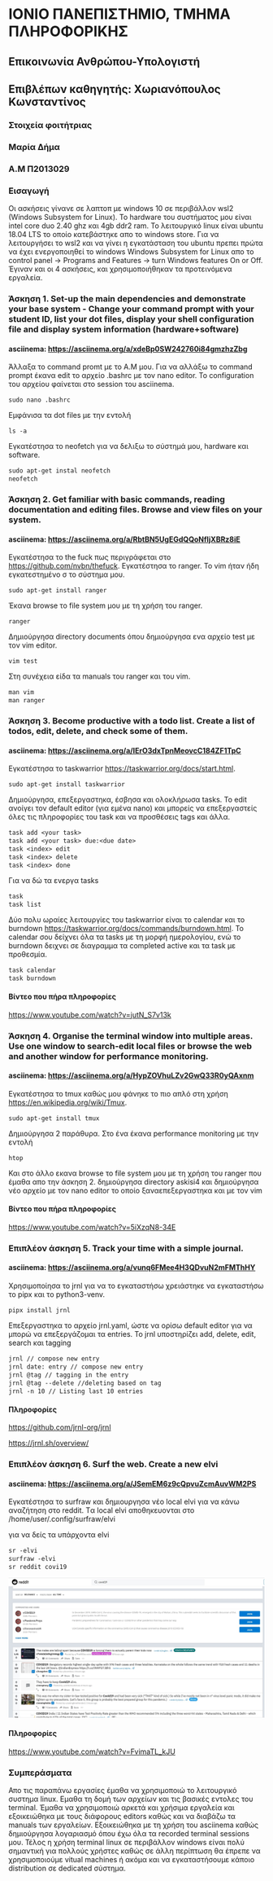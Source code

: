 # ΙΟΝΙΟ ΠΑΝΕΠΙΣΤΗΜΙΟ, ΤΜΗΜΑ ΠΛΗΡΟΦΟΡΙΚΗΣ
## Επικοινωνία Ανθρώπου-Υπολογιστή
## Επιβλέπων καθηγητής: Χωριανόπουλος Κωνσταντίνος
### Στοιχεία φοιτήτριας
### Μαρία Δήμα
### Α.Μ Π2013029

### Εισαγωγή
Οι ασκήσεις γίνανε σε λαπτοπ με windows 10 σε περιβάλλον wsl2 (Windows Subsystem for Linux). Το hardware του συστήματος μου είναι intel core duo 2.40 ghz και 4gb ddr2 ram. To λειτουργικό linux είναι ubuntu 18.04 LTS το οποίο κατεβάστηκε απο το windows store. Για να λειτουργήσει το wsl2 και να γίνει η εγκατάσταση του ubuntu πρεπει πρώτα να έχει ενεργοποιηθεί το windows Windows Subsystem for Linux απο τo control panel -> Programs and Features -> turn Windows features On or Off. Έγιναν και οι 4 ασκήσεις, και χρησιμοποιήθηκαν τα προτεινόμενα εργαλεία.

### Άσκηση 1. Set-up the main dependencies and demonstrate your base system - Change your command prompt with your student ID, list your dot files, display your shell configuration file and display system information (hardware+software)
#### asciinema: https://asciinema.org/a/xdeBp0SW242760i84gmzhzZbg
Άλλαξα το command promt με το Α.Μ μου. Για να αλλάξω το command prompt έκανα edit το αρχείο .bashrc με τον nano editor. To configuration του αρχείου φαίνεται στο session του asciinema.
```
sudo nano .bashrc
```
Eμφάνισα τα dot files με την εντολή

```
ls -a
```

Εγκατέστησα το neofetch για να δελιξω το σύστημά μου, hardware και software.
```
sudo apt-get instal neofetch
neofetch
```

### Άσκηση 2. Get familiar with basic commands, reading documentation and editing files. Browse and view files on your system.
#### asciinema: https://asciinema.org/a/RbtBN5UgEGdQQoNfIjXBRz8iE
Εγκατέστησα το the fuck πως περιγράφεται στο https://github.com/nvbn/thefuck. Εγκατέστησα το ranger. To vim ήταν ήδη εγκατεστημένο σ
το σύστημα μου.

```
sudo apt-get install ranger
```
Έκανα browse το file system μου με τη χρήση του ranger.

```
ranger
```
Δημιούργησα directory documents όπου δημιούργησα ενα αρχείο test με τον vim editor.

```
vim test
```
Στη συνέχεια είδα τα manuals του ranger και του vim.

```
man vim
man ranger
```

### Άσκηση 3. Βecome productive with a todo list. Create a list of todos, edit, delete, and check some of them.
#### asciinema: https://asciinema.org/a/IErO3dxTpnMeovcC184ZF1TpC
Εγκατέστησα το taskwarrior https://taskwarrior.org/docs/start.html.

```
sudo apt-get install taskwarrior
```

Δημιούργησα, επεξεργαστηκα, έσβησα και ολοκλήρωσα tasks.
To edit ανοίγει τον default editor (για εμένα nano) και μπορείς να επεξεργαστείς όλες τις πληροφορίες του task και να προσθέσεις tags και άλλα.

```
task add <your task>
task add <your task> due:<due date>
task <index> edit
task <index> delete
task <index> done
```
Για να δώ τα ενεργα tasks

```
task
task list
```

Δύο πολυ ωραίες λειτουργίες του taskwarrior είναι το calendar και το burndown https://taskwarrior.org/docs/commands/burndown.html.
To calendar σου δείχνει όλα τα tasks με τη μορφή ημερολογίου, ενώ το burndown δειχνει σε διαγραμμα τα completed active και τα task με προθεσμία.

```
task calendar
task burndown
```
#### Βίντεο που πήρα πληροφορίες
https://www.youtube.com/watch?v=jutN_S7v13k

### Άσκηση 4. Organise the terminal window into multiple areas. Use one window to search-edit local files or browse the web and another window for performance monitoring.
#### asciinema: https://asciinema.org/a/HypZOVhuLZv2GwQ33R0yQAxnm

Εγκατέστησα το tmux καθώς μου φάνηκε το πιο απλό στη χρήση https://en.wikipedia.org/wiki/Tmux.

```
sudo apt-get install tmux
```

Δημιούργησα 2 παράθυρα. Στο ένα έκανα performance monitoring με την εντολή

```
htop
```

Και στο άλλο εκανα browse το file system μου με τη χρήση του ranger που έμαθα απο την άσκηση 2. δημιούργησα directory askisi4 και δημιούργησα νέο αρχείο με τον nano editor το οποίο ξαναεπεξεργαστηκα και με τον vim

#### Βίντεο που πήρα πληροφορίες
https://www.youtube.com/watch?v=5iXzqN8-34E

### Επιπλέον άσκηση 5. Track your time with a simple journal.
#### asciinema: https://asciinema.org/a/vunq6FMee4H3QDvuN2mFMThHY
Χρησιμοποίησα το jrnl για να το εγκαταστήσω χρειάστηκε να εγκαταστήσω το pipx και το python3-venv.

```
pipx install jrnl
```

Επεξεργαστηκα το αρχείο jrnl.yaml, ώστε να ορίσω default editor για να μπορώ να επεξεργάζομαι τα entries. 
To jrnl υποστηρίζει add, delete, edit, search και tagging

```
jrnl // compose new entry
jrnl date: entry // compose new entry
jrnl @tag // tagging in the entry
jrnl @tag --delete //deleting based on tag
jrnl -n 10 // Listing last 10 entries
```

#### Πληροφορίες
https://github.com/jrnl-org/jrnl

https://jrnl.sh/overview/

### Επιπλέον άσκηση 6. Surf the web. Create a new elvi
#### asciinema: https://asciinema.org/a/JSemEM6z9cQpvuZcmAuvWM2PS
Εγκατέστησα το surfraw και δημιουργησα νέο local elvi για να κάνω αναζήτηση στο reddit. Tα local elvi αποθηκευονται στο /home/user/.config/surfraw/elvi

για να δείς τα υπάρχοντα elvi

```
sr -elvi
surfraw -elvi
sr reddit covi19
```

![reddit result](reddit.jpg)

#### Πληροφορίες
https://www.youtube.com/watch?v=FvimaTL_kJU

### Συμπεράσματα
Απο τις παραπάνω εργασίες έμαθα να χρησιμοποιώ το λειτουργικό συστημα linux. Εμαθα τη δομή των αρχείων και τις βασικές εντολες του terminal. Έμαθα να χρησιμοποιώ αρκετά και χρήσιμα εργαλεία και εξοικειώθηκα με τους διάφορους editors καθώς και να διαβάζω τα manuals των εργαλείων. Εξοικειώθηκα με τη χρήση του asciinema καθώς δημιούργησα λογαριασμό όπου έχω όλα τα recorded terminal sessions μου. Τέλος η χρήση terminal linux σε περιβάλλον windows είναι πολύ σημαντική για πολλούς χρήστες καθώς σε άλλη περίπτωση θα έπρεπε να χρησιμοποιούμε vitual machines ή ακόμα και να εγκαταστήσουμε κάποιο distribution σε dedicated σύστημα.

